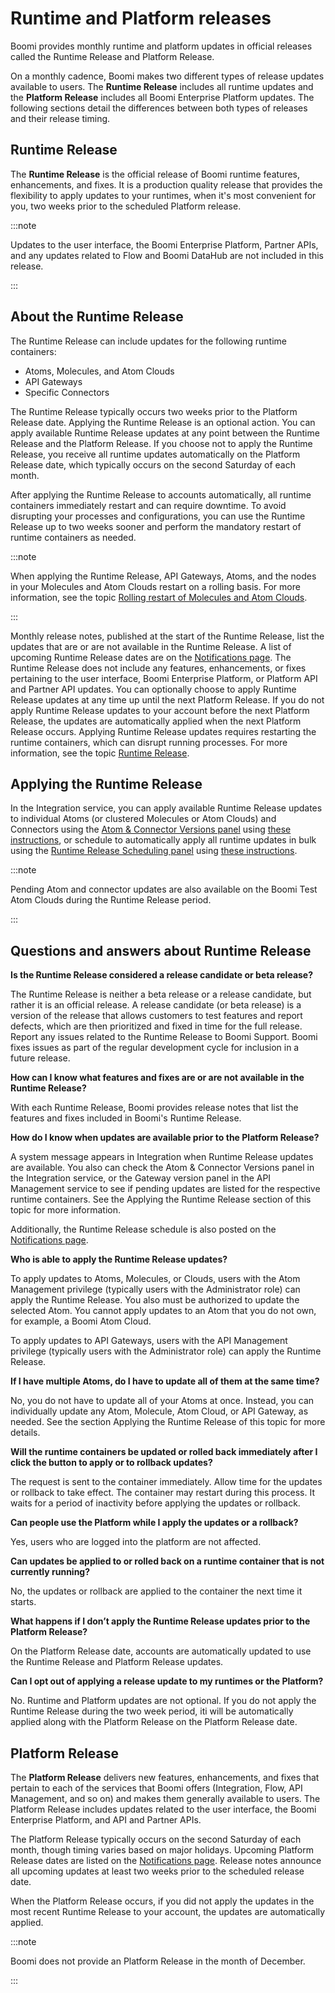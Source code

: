 # Runtime and Platform releases

<head>
  <meta name="guidename" content="Platform"/>
  <meta name="context" content="GUID-8aa6b48e-b0b6-4382-8ffa-a7cf23f0314f"/>
</head>

Boomi provides monthly runtime and platform updates in official releases called the Runtime Release and Platform Release.

On a monthly cadence, Boomi makes two different types of release updates available to users. The **Runtime Release** includes all runtime updates and the **Platform Release** includes all Boomi Enterprise Platform updates. The following sections detail the differences between both types of releases and their release timing.

## Runtime Release

The **Runtime Release** is the official release of Boomi runtime features, enhancements, and fixes. It is a production quality release that provides the flexibility to apply updates to your runtimes, when it's most convenient for you, two weeks prior to the scheduled Platform release.

:::note

Updates to the user interface, the Boomi Enterprise Platform, Partner APIs, and any updates related to Flow and Boomi DataHub are not included in this release.

:::

## About the Runtime Release

The Runtime Release can include updates for the following runtime containers:

- Atoms, Molecules, and Atom Clouds
- API Gateways
- Specific Connectors

The Runtime Release typically occurs two weeks prior to the Platform Release date. Applying the Runtime Release is an optional action. You can apply available Runtime Release updates at any point between the Runtime Release and the Platform Release. If you choose not to apply the Runtime Release, you receive all runtime updates automatically on the Platform Release date, which typically occurs on the second Saturday of each month.

After applying the Runtime Release to accounts automatically, all runtime containers immediately restart and can require downtime. To avoid disrupting your processes and configurations, you can use the Runtime Release up to two weeks sooner and perform the mandatory restart of runtime containers as needed. 

:::note 

When applying the Runtime Release, API Gateways, Atoms, and the nodes in your Molecules and Atom Clouds restart on a rolling basis. For more information, see the topic [Rolling restart of Molecules and Atom Clouds](/docs/Atomsphere/Integration/Integration%20management/c-atm-Rolling_restart_of_Molecules_and_Atom_Clouds_6a2b6e3c-faa0-4447-93b2-8c7def9fe296.md).

:::

Monthly release notes, published at the start of the Runtime Release, list the updates that are or are not available in the Runtime Release. A list of upcoming Runtime Release dates are on the [Notifications page](https://stats.boomi.com/notifications/). The Runtime Release does not include any features, enhancements, or fixes pertaining to the user interface, Boomi Enterprise Platform, or Platform API and Partner API updates. 
You can optionally choose to apply Runtime Release updates at any time up until the next Platform Release. If you do not apply Runtime Release updates to your account before the next Platform Release, the updates are automatically applied when the next Platform Release occurs. Applying Runtime Release updates requires restarting the runtime containers, which can disrupt running processes. For more information, see the topic [Runtime Release](int-Runtime_Release_887cd0a8-7936-4855-bd18-959990778913.md).

## Applying the Runtime Release

In the Integration service, you can apply available Runtime Release updates to individual Atoms (or clustered Molecules or Atom Clouds) and Connectors using the [Atom & Connector Versions panel](/docs/Atomsphere/Integration/Integration%20management/r-atm-Atom_and_Connector_Versions_panel_d4696791-ea22-4c02-9402-5485134c5122.md) using [these instructions](/docs/Atomsphere/Integration/Integration%20management/t-atm-Applying_pending_Atom_and_connector_updates_420c313b-ae24-42e8-8a4c-b6b957d7ce67.md), or schedule to automatically apply all runtime updates in bulk using the [Runtime Release Scheduling panel](/docs/Atomsphere/Integration/Integration%20management/r-atm-Release_Control_Scheduling_panel_561dc2b7-3beb-49aa-91a4-8d0f6ed95685.md) using [these instructions](/docs/Atomsphere/Integration/Integration%20management/t-atm-Scheduling_Release_Control_updates_426fcd83-065e-4748-9aca-146fee7be7dc.md).

:::note 

Pending Atom and connector updates are also available on the Boomi Test Atom Clouds during the Runtime Release period.

:::

## Questions and answers about Runtime Release

**Is the Runtime Release considered a release candidate or beta release?**

The Runtime Release is neither a beta release or a release candidate, but rather it is an official release. A release candidate (or beta release) is a version of the release that allows customers to test features and report defects, which are then prioritized and fixed in time for the full release. Report any issues related to the Runtime Release to Boomi Support. Boomi fixes issues as part of the regular development cycle for inclusion in a future release.

**How can I know what features and fixes are or are not available in the Runtime Release?**

With each Runtime Release, Boomi provides release notes that list the features and fixes included in Boomi's Runtime Release.

**How do I know when updates are available prior to the Platform Release?**

A system message appears in Integration when Runtime Release updates are available. You also can check the Atom & Connector Versions panel in the Integration service, or the Gateway version panel in the API Management service to see if pending updates are listed for the respective runtime containers. See the Applying the Runtime Release section of this topic for more information.

Additionally, the Runtime Release schedule is also posted on the [Notifications page](https://stats.boomi.com/notifications/).

**Who is able to apply the Runtime Release updates?**

To apply updates to Atoms, Molecules, or Clouds, users with the Atom Management privilege (typically users with the Administrator role) can apply the Runtime Release. You also must be authorized to update the selected Atom. You cannot apply updates to an Atom that you do not own, for example, a Boomi Atom Cloud.

To apply updates to API Gateways, users with the API Management privilege (typically users with the Administrator role) can apply the Runtime Release.

**If I have multiple Atoms, do I have to update all of them at the same time?**

No, you do not have to update all of your Atoms at once. Instead, you can individually update any Atom, Molecule, Atom Cloud, or API Gateway, as needed. See the section Applying the Runtime Release of this topic for more details.

**Will the runtime containers be updated or rolled back immediately after I click the button to apply or to rollback updates?**

The request is sent to the container immediately. Allow time for the updates or rollback to take effect. The container may restart during this process. It waits for a period of inactivity before applying the updates or rollback.

**Can people use the Platform while I apply the updates or a rollback?**

Yes, users who are logged into the platform are not affected.

**Can updates be applied to or rolled back on a runtime container that is not currently running?**

No, the updates or rollback are applied to the container the next time it starts.

**What happens if I don’t apply the Runtime Release updates prior to the Platform Release?**

On the Platform Release date, accounts are automatically updated to use the Runtime Release and Platform Release updates.

**Can I opt out of applying a release update to my runtimes or the Platform?**

No. Runtime and Platform updates are not optional. If you do not apply the Runtime Release during the two week period, iti will be automatically applied along with the Platform Release on the Platform Release date.

## Platform Release

The **Platform Release** delivers new features, enhancements, and fixes that pertain to each of the services that Boomi offers (Integration, Flow, API Management, and so on) and makes them generally available to users. The Platform Release includes updates related to the user interface, the Boomi Enterprise Platform, and API and Partner APIs.

The Platform Release typically occurs on the second Saturday of each month, though timing varies based on major holidays. Upcoming Platform Release dates are listed on the  [Notifications page](https://stats.boomi.com/notifications/). Release notes announce all upcoming updates at least two weeks prior to the scheduled release date.

When the Platform Release occurs, if you did not apply the updates in the most recent Runtime Release to your account, the updates are automatically applied.

:::note

Boomi does not provide an Platform Release in the month of December.

:::
